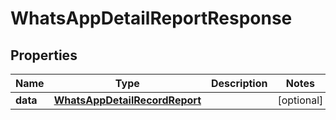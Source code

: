 

# WhatsAppDetailReportResponse


## Properties

Name | Type | Description | Notes
------------ | ------------- | ------------- | -------------
**data** | [**WhatsAppDetailRecordReport**](WhatsAppDetailRecordReport.md) |  |  [optional]



